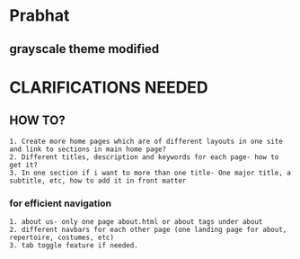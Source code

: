 # Prabhat
## grayscale theme modified

# CLARIFICATIONS NEEDED    
## HOW TO?
    1. Create more home pages which are of different layouts in one site and link to sections in main home page?
    2. Different titles, description and keywords for each page- how to get it?
    3. In one section if i want to more than one title- One major title, a subtitle, etc, how to add it in front matter

### for efficient navigation 
    1. about us- only one page about.html or about tags under about
    2. different navbars for each other page (one landing page for about, repertoire, costumes, etc)
    3. tab toggle feature if needed.

